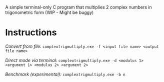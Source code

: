 A simple terminal-only C program that multiplies 2 complex numbers in trigonometric form (WIP - Might be buggy)
# Instructions
*Convert from file:* `complextrigmultiply.exe -f <input file name> <output file name>`

*Direct mode via terminal:* `complextrigmultiply.exe -d <modulus 1> <argument 1> <modulus 2> <argument 2>`

*Benchmark (experimental):* `complextrigmultiply.exe -b n`
